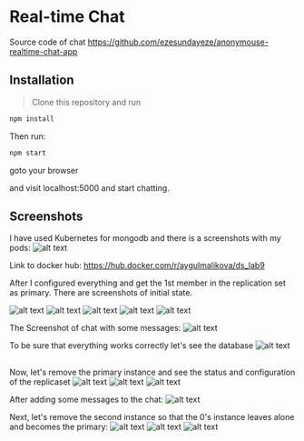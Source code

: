 # Real-time Chat

Source code of chat https://github.com/ezesundayeze/anonymouse-realtime-chat-app


## Installation

> Clone this repository and run

```bash
npm install

```

Then run:

```bash
npm start
```

goto your browser

and visit localhost:5000 and start chatting.

## Screenshots

I have used Kubernetes for mongodb and there is a screenshots with my pods:
![alt text](https://github.com/AygulMalikova/online-chat/blob/master/screenshots/pods.png "Kubernetes pods")

Link to docker hub: https://hub.docker.com/r/aygulmalikova/ds_lab9

After I configured everything and get the 1st member in the replication set as primary. There are screenshots of initial state.
 
![alt text](https://github.com/AygulMalikova/online-chat/blob/master/screenshots/1.1.png "Mongodb")
![alt text](https://github.com/AygulMalikova/online-chat/blob/master/screenshots/1.2.png "Mongodb")
![alt text](https://github.com/AygulMalikova/online-chat/blob/master/screenshots/1.3.png "Mongodb")
![alt text](https://github.com/AygulMalikova/online-chat/blob/master/screenshots/1.4.png "Mongodb")
![alt text](https://github.com/AygulMalikova/online-chat/blob/master/screenshots/1.5.png "Mongodb")

The Screenshot of chat with some messages:
![alt text](https://github.com/AygulMalikova/online-chat/blob/master/screenshots/1.chat.png "Mongodb")

To be sure that everything works correctly let's see the database
![alt text](https://github.com/AygulMalikova/online-chat/blob/master/screenshots/1.db.png "Mongodb")

##

Now, let's remove the primary instance and see the status and configuration of the replicaset
![alt text](https://github.com/AygulMalikova/online-chat/blob/master/screenshots/2.1.png "Mongodb")
![alt text](https://github.com/AygulMalikova/online-chat/blob/master/screenshots/2.2.png "Mongodb")
![alt text](https://github.com/AygulMalikova/online-chat/blob/master/screenshots/2.3.png "Mongodb")

After adding some messages to the chat:
![alt text](https://github.com/AygulMalikova/online-chat/blob/master/screenshots/2.chat.png "Mongodb")

Next, let's remove the second instance so that the 0's instance leaves alone and becomes the primary:
![alt text](https://github.com/AygulMalikova/online-chat/blob/master/screenshots/3.1.png "Mongodb")
![alt text](https://github.com/AygulMalikova/online-chat/blob/master/screenshots/3.2.png "Mongodb")
![alt text](https://github.com/AygulMalikova/online-chat/blob/master/screenshots/3.chat.png "Mongodb")



